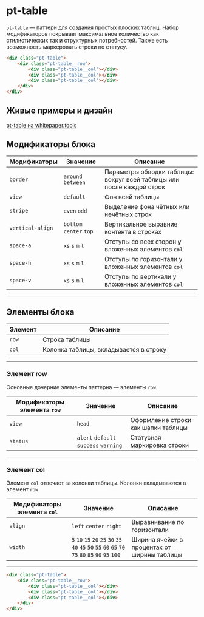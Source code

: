 # pt-table

`pt-table` — паттерн для создания простых плоских таблиц. Набор модификаторов покрывает максимальное количество как стилистических так и структурных потребностей. Также есть возможность маркеровать строки по статусу.

```html
<div class="pt-table">
    <div class="pt-table__row">
        <div class="pt-table__col"></div>
        <div class="pt-table__col"></div>
        <div class="pt-table__col"></div>
    </div>
</div>
```



## Живые примеры и дизайн

[pt-table на whitepaper.tools](http://whitepaper.tools/doc.html#/pt-table)


## Модификаторы блока

Модификаторы     | Значение                | Описание
---------------- | ----------------------- | -------------------------------
`border`         | `around` `between`      | Параметры обводки таблицы: вокруг всей таблицы или после каждой строк
`view`           | `default`               | Фон всей таблицы
`stripe`         | `even` `odd`            | Выделение фона чётных или нечётных строк
`vertical-align` | `bottom` `center` `top` | Вертикальное выравние контента в строках
`space-a`        | `xs` `s` `m` `l`        | Отступы со всех сторон у вложенных элементов `col`
`space-h`        | `xs` `s` `m` `l`        | Отступы по горизонтали у вложенных элементов `col`
`space-v`        | `xs` `s` `m` `l`        | Отступы по вертикали у вложенных элементов `col`

___


## Элементы блока

Элемент   | Описание
--------- | -----------------------------------------
`row`     | Строка таблицы
`col`     | Колонка таблицы, вкладывается в строку

___


### Элемент row

Основные дочерние элементы паттерна — элементы `row`.

Модификаторы элемента `row` | Значение                              | Описание
--------------------------- | ------------------------------------- | -------------------------------------
`view`                      | `head`                                | Оформление строки как шапки таблицы
`status`                    | `alert` `default` `success` `warning` | Статусная маркировка строки

___


### Элемент col

Элемент `col` отвечает за колонки таблицы. Колонки вкладываются в элемент `row`

Модификаторы элемента `col`  | Значение                | Описание
---------------------------- | ----------------------- | ---------------------------
`align`                      | `left` `center` `right` | Выравнивание по горизонтали
`width`                      | `5` `10` `15` `20` `25` `30` `35` `40` `45` `50` `55` `60` `65` `70` `75` `80` `85` `90` `95` `100` | Ширина ячейки в процентах от ширины таблицы

___


```html
<div class="pt-table">
    <div class="pt-table__row">
        <div class="pt-table__col"></div>
        <div class="pt-table__col"></div>
        <div class="pt-table__col"></div>
    </div>
</div>
```
